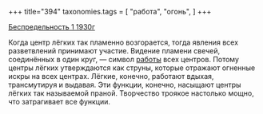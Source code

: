 +++
title="394"
taxonomies.tags = [
 "работа",
 "огонь",
]
+++

[Беспредельность 1 1930г](/agni/1930)

Когда центр лёгких так пламенно возгорается, тогда явления всех разветвлений принимают участие. Видение пламени свечей, соединённых в один круг, — символ [работы](/tags/работа) всех центров. Потому центры лёгких утверждаются как струны, которые отражают огненные искры на всех центрах. Лёгкие, конечно, работают вдыхая, трансмутируя и выдавая. Эти функции, конечно, насыщают центры лёгких так называемой праной. Творчество троякое настолько мощно, что затрагивает все функции.